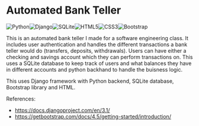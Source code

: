 # Automated Bank Teller
<img alt="Python" src="https://img.shields.io/badge/python-%2314354C.svg?style=for-the-badge&logo=python&logoColor=white"/><img alt="Django" src="https://img.shields.io/badge/django-%23092E20.svg?style=for-the-badge&logo=django&logoColor=white"/><img alt="SQLite" src ="https://img.shields.io/badge/sqlite-%2307405e.svg?style=for-the-badge&logo=sqlite&logoColor=white"/><img alt="HTML5" src="https://img.shields.io/badge/html5-%23E34F26.svg?style=for-the-badge&logo=html5&logoColor=white"/><img alt="CSS3" src="https://img.shields.io/badge/css3-%231572B6.svg?style=for-the-badge&logo=css3&logoColor=white"/><img alt="Bootstrap" src="https://img.shields.io/badge/bootstrap-%23563D7C.svg?style=for-the-badge&logo=bootstrap&logoColor=white"/>

This is an automated bank teller I made for a software engineering class. It includes user authentication and handles the different transactions a bank teller would do (transfers, deposits, withdrawals). Users can have either a checking and savings account which they can perform transactions on. This uses a SQLite database to keep track of users and what balances they have in different accounts and python backhand to handle the buisness logic.

This uses Django framework with Python backend, SQLite database, Bootstrap library and HTML.

References:
  * https://docs.djangoproject.com/en/3.1/
  * https://getbootstrap.com/docs/4.5/getting-started/introduction/
